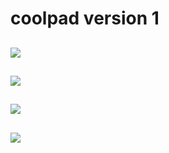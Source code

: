 # coolpad version 1

![](https://sun9-37.userapi.com/impg/sWbxnhXkb2FajMudLmyrTBHNdDSYIMQqBJaylA/jthOzUNZY7M.jpg?size=1250x877&quality=96&proxy=1&sign=4165d28027025bef9de5b8a24668983a)
---------------------------------------------------------------------------------------
![](https://sun9-8.userapi.com/impg/KmnRCJ1O06762iZrzIa6UoP6Ucz76mVOEVP5Og/Lo0fTAR9Nu4.jpg?size=1224x870&quality=96&proxy=1&sign=a78d3a4ddb9ad367b4d16f92481350d6)
---------------------------------------------------------------------------------------
![](https://sun9-37.userapi.com/impg/bw619dMgAdcbKfUXeLxXbCLVU4d7QZ1NJiM52g/bXkTiG2BD4U.jpg?size=1235x872&quality=96&proxy=1&sign=39432fb55b5f38cbed01c09766ea6537)
---------------------------------------------------------------------------------------
![](https://sun9-69.userapi.com/impg/dtHDr3s82YW6j1-jDeMUutq1oVV8k4UKmls7cA/agvz5kVaPQ0.jpg?size=1490x669&quality=96&proxy=1&sign=ca24c86d9af5205ad5b4fe52295ea442)
---------------------------------------------------------------------------------------
